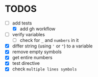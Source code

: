 # TODOS

- [ ] add tests
    - [X] add gh workflow
- [ ] verify variables
    - [ ] check for `_` and `numbers` in it 
- [X] differ string (using `'` or `"`) to a variable
- [X] remove empty symbols
- [X] get entire numbers
- [X] test directive
- [x] check `multiple lines symbols`

